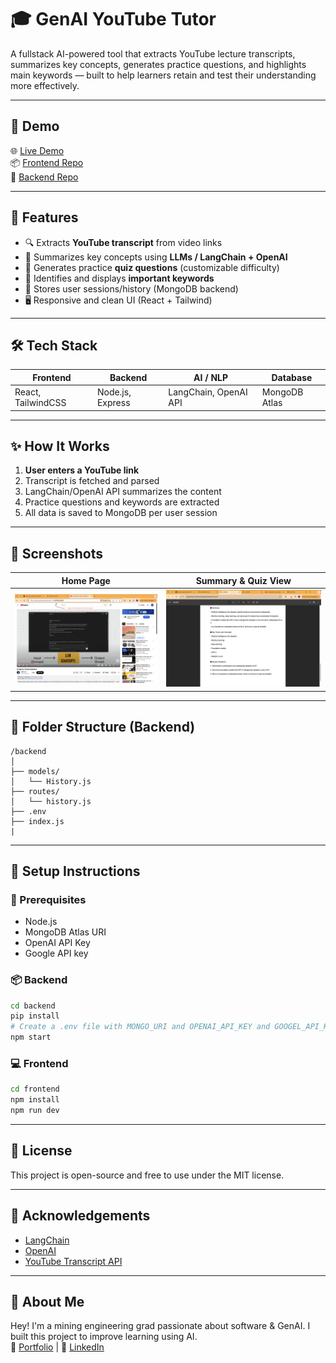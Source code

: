 # 🎓 GenAI YouTube Tutor

A fullstack AI-powered tool that extracts YouTube lecture transcripts, summarizes key concepts, generates practice questions, and highlights main keywords — built to help learners retain and test their understanding more effectively.

---

## 🚀 Demo

🌐 [Live Demo](https://your-deployed-site.com)  
📦 [Frontend Repo](https://github.com/your-username/frontend-repo)  
🔧 [Backend Repo](https://github.com/your-username/backend-repo)

---

## 🧠 Features

- 🔍 Extracts **YouTube transcript** from video links
- 📄 Summarizes key concepts using **LLMs / LangChain + OpenAI**
- 🧪 Generates practice **quiz questions** (customizable difficulty)
- 📌 Identifies and displays **important keywords**
- 💾 Stores user sessions/history (MongoDB backend)
- 🖥️ Responsive and clean UI (React + Tailwind)

---

## 🛠️ Tech Stack

| Frontend           | Backend          | AI / NLP              | Database      |
| ------------------ | ---------------- | --------------------- | ------------- |
| React, TailwindCSS | Node.js, Express | LangChain, OpenAI API | MongoDB Atlas |

---

## ✨ How It Works

1. **User enters a YouTube link**
2. Transcript is fetched and parsed
3. LangChain/OpenAI API summarizes the content
4. Practice questions and keywords are extracted
5. All data is saved to MongoDB per user session

---

## 📸 Screenshots

| Home Page                                | Summary & Quiz View                           |
| ---------------------------------------- | --------------------------------------------- |
| ![Home Screenshot](ScreenShots/home.png) | ![Results Screenshot](ScreenShots/Result.png) |

---

## 🧩 Folder Structure (Backend)

```
/backend
│
├── models/
│   └── History.js
├── routes/
│   └── history.js
├── .env
├── index.js
|
```

---

## 🧪 Setup Instructions

### 🔧 Prerequisites

- Node.js
- MongoDB Atlas URI
- OpenAI API Key
- Google API key

### 📦 Backend

```bash
cd backend
pip install
# Create a .env file with MONGO_URI and OPENAI_API_KEY and GOOGEL_API_KEY
npm start
```

### 💻 Frontend

```bash
cd frontend
npm install
npm run dev
```

---

## 📜 License

This project is open-source and free to use under the MIT license.

---

## 🙌 Acknowledgements

- [LangChain](https://www.langchain.com/)
- [OpenAI](https://platform.openai.com/)
- [YouTube Transcript API](https://pypi.org/project/youtube-transcript-api/)

---

## 👋 About Me

Hey! I'm a mining engineering grad passionate about software & GenAI. I built this project to improve learning using AI.  
🔗 [Portfolio](https://www.rajnishism.in) | 💼 [LinkedIn](https://linkedin.com/in/rajnishism)
